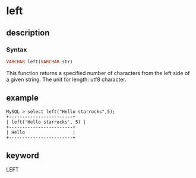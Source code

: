 # left

## description

### Syntax

```Haskell
VARCHAR left(VARCHAR str)
```

This function returns a specified number of characters from the left side of a given string. The unit for length: utf8 character.

## example

```Plain Text
MySQL > select left("Hello starrocks",5);
+------------------------+
| left('Hello starrocks', 5) |
+------------------------+
| Hello                  |
+------------------------+
```

## keyword

LEFT
